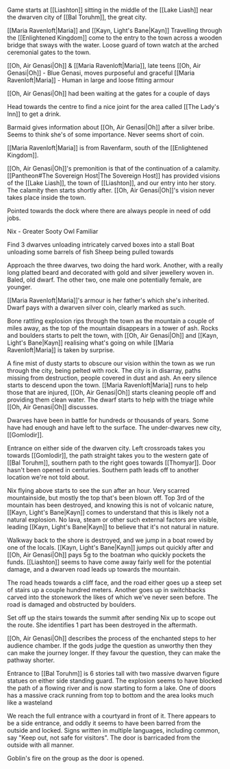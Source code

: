 Game starts at [[Liashton]] sitting in the middle of the [[Lake Liash]] near the dwarven city of [[Bal Toruhm]], the great city.

[[Maria Ravenloft|Maria]] and [[Kayn, Light's Bane|Kayn]] Travelling through the [[Enlightened Kingdom]] come to the entry to the town across a wooden bridge that sways with the water. Loose guard of town watch at the arched ceremonial gates to the town.

[[Oh, Air Genasi|Oh]] & [[Maria Ravenloft|Maria]], late teens
[[Oh, Air Genasi|Oh]] - Blue Genasi, moves purposeful and graceful
[[Maria Ravenloft|Maria]] - Human in large and loose fitting armour

[[Oh, Air Genasi|Oh]] had been waiting at the gates for a couple of days

Head towards the centre to find a nice joint for the area called [[The Lady's Inn]] to get a drink. 

Barmaid gives information about [[Oh, Air Genasi|Oh]] after a silver bribe. Seems to think she's of some importance. Never seems short of coin.

[[Maria Ravenloft|Maria]] is from Ravenfarm, south of the [[Enlightened Kingdom]].

[[Oh, Air Genasi|Oh]]'s premonition is that of the continuation of a calamity. [[Pantheon#The Sovereign Host|The Sovereign Host]] has provided visions of the [[Lake Liash]], the town of [[Liashton]], and our entry into her story. The calamity then starts shortly after. [[Oh, Air Genasi|Oh]]'s vision never takes place inside the town.

Pointed towards the dock where there are always people in need of odd jobs.

Nix - Greater Sooty Owl Familiar

Find 3 dwarves unloading intricately carved boxes into a stall
Boat unloading some barrels of fish
Sheep being pulled towards

Approach the three dwarves, two doing the hard work. Another, with a really long platted beard and decorated with gold and silver jewellery woven in. Baled, old dwarf. The other two, one male one potentially female, are younger.

[[Maria Ravenloft|Maria]]'s armour is her father's which she's inherited. Dwarf pays with a dwarven silver coin, clearly marked as such.

Bone rattling explosion rips through the town as the mountain a couple of miles away, as the top of the mountain disappears in a tower of ash. Rocks and boulders starts to pelt the town, with [[Oh, Air Genasi|Oh]] and [[Kayn, Light's Bane|Kayn]] realising what's going on while [[Maria Ravenloft|Maria]] is taken by surprise.

A fine mist of dusty starts to obscure our vision within the town as we run through the city, being pelted with rock. The city is in disarray, paths missing from destruction, people covered in dust and ash. An eery silence starts to descend upon the town. [[Maria Ravenloft|Maria]] runs to help those that are injured, [[Oh, Air Genasi|Oh]] starts cleaning people off and providing them clean water. The dwarf starts to help with the triage while [[Oh, Air Genasi|Oh]] discusses.

Dwarves have been in battle for hundreds or thousands of years. Some have had enough and have left to the surface. The under-dwarves new city, [[Gomlodir]].

Entrance on either side of the dwarven city. Left crossroads takes you towards [[Gomlodir]], the path straight takes you to the western gate of [[Bal Toruhm]], southern path to the right goes towards [[Thomyar]]. Door hasn't been opened in centuries. Southern path leads off to another location we're not told about.

Nix flying above starts to see the sun after an hour. Very scarred mountainside, but mostly the top that's been blown off. Top 3rd of the mountain has been destroyed, and knowing this is not of volcanic nature, [[Kayn, Light's Bane|Kayn]] comes to understand that this is likely not a natural explosion. No lava, steam or other such external factors are visible, leading [[Kayn, Light's Bane|Kayn]] to believe that it's not natural in nature.

Walkway back to the shore is destroyed, and we jump in a boat rowed by one of the locals. [[Kayn, Light's Bane|Kayn]] jumps out quickly after and [[Oh, Air Genasi|Oh]] pays 5g to the boatman who quickly pockets the funds. [[Liashton]] seems to have come away fairly well for the potential damage, and a dwarven road leads up towards the mountain.

The road heads towards a cliff face, and the road either goes up a steep set of stairs up a couple hundred meters. Another goes up in switchbacks carved into the stonework the likes of which we've never seen before. The road is damaged and obstructed by boulders.

Set off up the stairs towards the summit after sending Nix up to scope out the route. She identifies 1 part has been destroyed in the aftermath.



[[Oh, Air Genasi|Oh]] describes the process of the enchanted steps to her audience chamber. If the gods judge the question as unworthy then they can make the journey longer. If they favour the question, they can make the pathway shorter.

Entrance to [[Bal Toruhm]] is 6 stories tall with two massive dwarven figure statues on either side standing guard. The explosion seems to have blocked the path of a flowing river and is now starting to form a lake. One of doors has a massive crack running from top to bottom and the area looks much like a wasteland

We reach the full entrance with a courtyard in front of it. There appears to be a side entrance, and oddly it seems to have been barred from the outside and locked. Signs written in multiple languages, including common, say "Keep out, not safe for visitors". The door is barricaded from the outside with all manner.

Goblin's fire on the group as the door is opened.